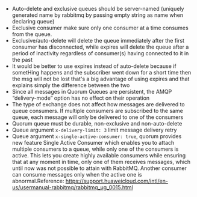 - Auto-delete and exclusive queues should be server-named (uniquely generated name by rabbitmq by passing empty string as name when declaring queue)
- Exclusive consumer make sure only one consumer at a time consumes from the queue.
- Exclusive/auto-delete will delete the queue immediately after the first consumer has disconnected, while expires will delete the queue after a period of inactivity regardless of consumer(s) having connected to it in the past
- It would be better to use expires instead of auto-delete because if sometHing happens and the subscriber went down for a short time then the msg will not be lost that's a big advantage of using expires and that explains simply the difference between the two
- Since all messages in Quorum Queues are persistent, the AMQP “delivery-mode” option has no effect on their operation
- The type of exchange does not affect how messages are delivered to queue consumers. If multiple consumers are subscribed to the same queue, each message will only be delivered to one of the consumers
- Quorum queue must be durable, non-exclusive and non-auto-delete
- Queue argument `x-delivery-limit: 3` limit message delivery retry
- Queue argument `x-single-active-consumer: true`, quorum provides new feature Single Active Consumer which enables you to attach multiple consumers to a queue, while only one of the consumers is active. This lets you create highly available consumers while ensuring that at any moment in time, only one of them receives messages, which until now was not possible to attain with RabbitMQ. Another consumer can consume messages only when the active one is abnormal.Reference: https://support.huaweicloud.com/intl/en-us/usermanual-rabbitmq/rabbitmq_ug_0015.html
